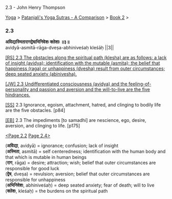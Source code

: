 2.3 - John Henry Thompson 

[Yoga](../../../yoga.md)‎ > ‎[Patanjali's Yoga Sutras - A Comparison](../../patanjani.md)‎ > ‎[Book 2](../book-2.md)‎ > ‎

### 2.3

**अविद्यास्मितारागद्वेषाभिनिवेशः क्लेशाः ॥३॥**  
avidyā-asmitā-rāga-dveṣa-abhiniveśaḥ kleśāḥ ||3||  
  
  
[\[RS\] 2.3 The obstacles along the spiritual path (klesha) are as follows: a lack of insight (avidya); identification with the mutable (asmita); the belief that happiness (raga) or unhappiness (dvesha) result from outer circumstances; deep seated anxiety (abinivesha).](http://www.ashtangayoga.info/philosophy/yoga-sutra-patanjali/chapter-2/item/avidya-asmita-raga-dvesha-abhiniveshah-kleshah/)  
  
[\[JW\] 2.3 Undifferentiated consciousness (avidya) and the feeling-of-personality and passion and aversion and the will-to-live are the five hindrances.](http://books.google.com/books?id=YzFImjtOxUwC&pg=PA106&ci=162%2C196%2C742%2C73&source=bookclip)  
  
[\[SS\]](http://www.amazon.com/Yoga-Sutras-Patanjali-Commentary-Satchidananda/dp/0932040381) 2.3 Ignorance, egoism, attachment, hatred, and clinging to bodily life are the five obstacles. \[p84\]  
  
[\[EB\]](http://www.amazon.com/Yoga-Sutras-Patanjali-Translation-Commentary/dp/0865477361/ref=sr_1_1?ie=UTF8&s=books&qid=1250508322&sr=1-1) 2.3 The impediments \[to samadhi\] are nescience, ego, desire, aversion, and clinging to life. \[p175\]  
  
[<Page 2.2](202.md)  [Page 2.4>](24.md)  
  

(**अविद्या**, avidyā) = ignorance; confusion; lack of insight  
(**अस्मिता**, asmitā) = self centeredness; identification with the human body and that which is mutable in human beings  
(**राग**, rāga) = desire; attraction; wish; belief that outer circumstances are responsible for good luck  
(**द्वेष**, dveṣa) = revulsion; aversion; belief that outer circumstances are responsible for unhappiness  
(**अभिनिवेशः**, abhiniveśaḥ) = deep seated anxiety; fear of death; will to live  
(**क्लेशः**, kleśaḥ) = the burdens on the spiritual path

